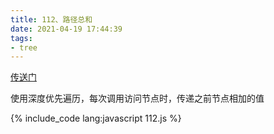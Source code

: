 ```yaml
---
title: 112、路径总和
date: 2021-04-19 17:44:39
tags:
- tree
---
```

[传送门](https://leetcode-cn.com/problems/path-sum/)

使用深度优先遍历，每次调用访问节点时，传递之前节点相加的值

{% include_code lang:javascript 112.js %}
